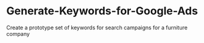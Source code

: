 # Generate-Keywords-for-Google-Ads
Create a prototype set of keywords for search campaigns for a furniture company
